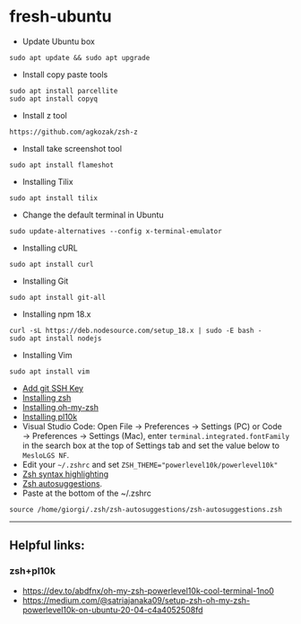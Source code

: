 # fresh-ubuntu
* Update Ubuntu box
```
sudo apt update && sudo apt upgrade
```
* Install copy paste tools
```
sudo apt install parcellite
sudo apt install copyq
```
* Install z tool
```
https://github.com/agkozak/zsh-z
```
* Install take screenshot tool
```
sudo apt install flameshot
```
* Installing Tilix
```
sudo apt install tilix
```
* Change the default terminal in Ubuntu
```
sudo update-alternatives --config x-terminal-emulator
```
* Installing cURL
```
sudo apt install curl
```
* Installing Git
```
sudo apt install git-all
```
* Installing npm 18.x
```
curl -sL https://deb.nodesource.com/setup_18.x | sudo -E bash -
sudo apt install nodejs
```
* Installing Vim
```
sudo apt install vim
```
 
* [Add git SSH Key](https://docs.github.com/en/authentication/connecting-to-github-with-ssh/about-ssh)
* [Installing zsh](https://github.com/ohmyzsh/ohmyzsh/wiki/Installing-ZSH)
* [Installing oh-my-zsh](https://ohmyz.sh/#install)
* [Installing pl10k](https://github.com/romkatv/powerlevel10k)
* Visual Studio Code: Open File → Preferences → Settings (PC) or Code → Preferences → Settings (Mac), enter `terminal.integrated.fontFamily` in the search box at the top of Settings tab and set the value below to `MesloLGS NF`. 
* Edit your `~/.zshrc` and set `ZSH_THEME="powerlevel10k/powerlevel10k"`
* [Zsh syntax highlighting](https://github.com/zsh-users/zsh-syntax-highlighting/blob/master/INSTALL.md)
* [Zsh autosuggestions](https://github.com/zsh-users/zsh-autosuggestions/blob/master/INSTALL.md).
* Paste at the bottom of the ~/.zshrc
```
source /home/giorgi/.zsh/zsh-autosuggestions/zsh-autosuggestions.zsh
```

----------------------------------------------------------------------------------------------------
 ## Helpful links:
 
 ### zsh+pl10k
 * https://dev.to/abdfnx/oh-my-zsh-powerlevel10k-cool-terminal-1no0
 * https://medium.com/@satriajanaka09/setup-zsh-oh-my-zsh-powerlevel10k-on-ubuntu-20-04-c4a4052508fd
